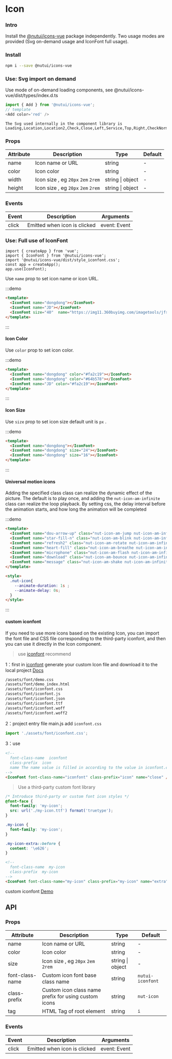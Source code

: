 # Icon

### Intro

Install the [@nutui/icons-vue](https://github.com/jdf2e/nutui-icons) package independently. Two usage modes are provided (Svg on-demand usage and IconFont full usage).

### Install

```bash
npm i --save @nutui/icons-vue
```
### Use: Svg import on demand

Use mode of on-demand loading components, see @nutui/icons-vue/dist/types/index.d.ts

```js
import { Add } from '@nutui/icons-vue';
// template
<Add color='red' />
```

<icon-demo />

```
The Svg used internally in the component library is
Loading,Location,Location2,Check,Close,Left,Service,Top,Right,CheckNormal,Checked,CheckDisabled,DownArrow,JoySmile,Image,ImageError,CircleClose,MaskClose,Minus,Plus,ArrowUp2,ArrowDown2,Notice,CheckChecked,StarN,Tips,Loading1,TriangleUp,TriangleDown,Photograph,Failure,Del,Link,Download
```
### Props

| Attribute | Description                        | Type             | Default |
|-----------|------------------------------------|------------------|---------|
| name      | Icon name or URL                   | string           | -       |
| color     | Icon color                         | string           | -       |
| width     | Icon size , eg `20px` `2em` `2rem` | string \| object | -       |
| height    | Icon size , eg `20px` `2em` `2rem` | string \| object | -       |

### Events

| Event | Description                  | Arguments    |
|-------|------------------------------|--------------|
| click | Emitted when icon is clicked | event: Event |

### Use: Full use of IconFont

```ks
import { createApp } from 'vue';
import { IconFont } from '@nutui/icons-vue';
import '@nutui/icons-vue/dist/style_iconfont.css';
const app = createApp();
app.use(IconFont);
```

Use `name` prop to set icon name or icon URL.

:::demo
```html
<template>
  <IconFont name="dongdong"></IconFont>
  <IconFont name="JD"></IconFont>
  <IconFont size="40"  name="https://img11.360buyimg.com/imagetools/jfs/t1/137646/13/7132/1648/5f4c748bE43da8ddd/a3f06d51dcae7b60.png"></IconFont>
</template>
```
:::

#### Icon Color

Use `color` prop to set icon color.

:::demo
```html
<template>
  <IconFont name="dongdong" color="#fa2c19"></IconFont>
  <IconFont name="dongdong" color="#64b578"></IconFont>
  <IconFont name="JD" color="#fa2c19"></IconFont>
</template>
```
:::

#### Icon Size

Use `size` prop to set icon size default unit is `px` .

:::demo
```html
<template>
  <IconFont name="dongdong"></IconFont>
  <IconFont name="dongdong" size="24"></IconFont>
  <IconFont name="dongdong" size="16"></IconFont>
</template>
```
:::
#### Universal motion icons

Adding the specified class class can realize the dynamic effect of the picture. The default is to play once, and adding the `nut-icon-am-infinite` class can realize the loop playback. By setting css, the delay interval before the animation starts, and how long the animation will be completed

:::demo
```html
<template>
  <IconFont name="dou-arrow-up" class="nut-icon-am-jump nut-icon-am-infinite"></IconFont>
  <IconFont name="star-fill-n" class="nut-icon-am-blink nut-icon-am-infinite"></IconFont>
  <IconFont name="refresh2" class="nut-icon-am-rotate nut-icon-am-infinite"></IconFont>
  <IconFont name="heart-fill" class="nut-icon-am-breathe nut-icon-am-infinite"></IconFont>
  <IconFont name="microphone" class="nut-icon-am-flash nut-icon-am-infinite"></IconFont>
  <IconFont name="download" class="nut-icon-am-bounce nut-icon-am-infinite"></IconFont>
  <IconFont name="message" class="nut-icon-am-shake nut-icon-am-infinite"></IconFont>
</template>

<style>
  .nut-icon{
    --animate-duration: 1s ; 
    --animate-delay: 0s;
  }
</style>
```
:::




#### custom iconfont

If you need to use more icons based on the existing Icon, you can import the font file and CSS file corresponding to the third-party iconfont, and then you can use it directly in the Icon component.

> use [iconfont](https://www.iconfont.cn/)   recommend

1：first in [iconfont](https://www.iconfont.cn/) generate your custom Icon file and download it to the local project  [Docs](https://www.iconfont.cn/help/detail?spm=a313x.7781069.1998910419.d8d11a391&helptype=code)

``` bash
/assets/font/demo.css
/assets/font/demo_index.html
/assets/font/iconfont.css
/assets/font/iconfont.js
/assets/font/iconfont.json
/assets/font/iconfont.ttf
/assets/font/iconfont.woff
/assets/font/iconfont.woff2
```

2：project entry file main.js add `iconfont.css`


``` javascript
import './assets/font/iconfont.css';
```

3：use

```html
<!-- 
  font-class-name  iconfont
  class-prefix  icon
  name The name value is filled in according to the value in iconfont.css 
-->
<IconFont font-class-name="iconfont" class-prefix="icon" name="close" />
```



> Use a third-party custom font library

```css
/* Introduce third-party or custom font icon styles */
@font-face {
  font-family: 'my-icon';
  src: url('./my-icon.ttf') format('truetype');
}

.my-icon {
  font-family: 'my-icon';
}

.my-icon-extra::before {
  content: '\e626';
}
```

```html
<!-- 
  font-class-name  my-icon
  class-prefix  my-icon
-->
<IconFont font-class-name="my-icon" class-prefix="my-icon" name="extra" />

```

custom iconfont [Demo](https://github.com/jdf2e/nutui-demo/blob/master/vite/src/App.vue#L15) 

## API

### Props

| Attribute       | Description                                          | Type             | Default          |
|-----------------|------------------------------------------------------|------------------|------------------|
| name            | Icon name or URL                                     | string           | -                |
| color           | Icon color                                           | string           | -                |
| size            | Icon size , eg `20px` `2em` `2rem`                   | string \| object | -                |
| font-class-name | Custom icon font base class name                     | string           | `nutui-iconfont` |
| class-prefix    | Custom icon class name prefix for using custom icons | string           | `nut-icon`       |
| tag             | HTML Tag of root element                             | string           | `i`              |

### Events

| Event | Description                  | Arguments    |
|-------|------------------------------|--------------|
| click | Emitted when icon is clicked | event: Event |

